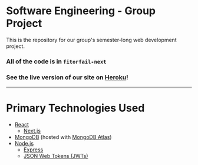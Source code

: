 # Software Engineering - Group Project
This is the repository for our group's semester-long web development project.

### All of the code is in `fitorfail-next`
### See the live version of our site on [Heroku](https://fit-or-fail.herokuapp.com/)!

---

# Primary Technologies Used

- [React](https://reactjs.org/)
  - [Next.js](https://nextjs.org/)
- [MongoDB](https://www.mongodb.com/) (hosted with [MongoDB Atlas](https://www.mongodb.com/cloud/atlas))
- [Node.js](https://nodejs.org/)
  - [Express](https://expressjs.com/)
  - [JSON Web Tokens (JWTs)](https://jwt.io/)
